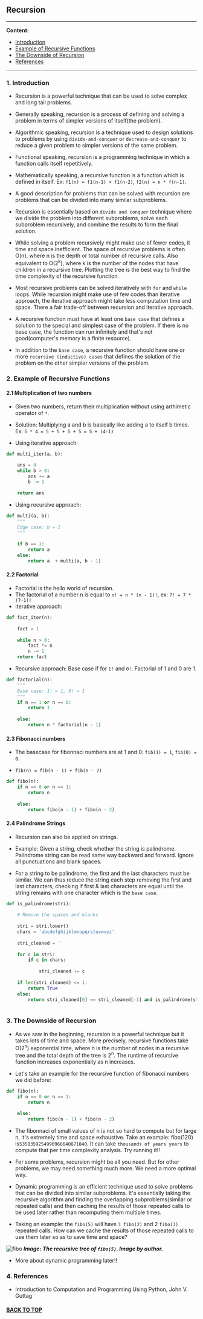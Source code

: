 ## Recursion

<a name='0'></a>
*******

**Content:**
* [Introduction](#1)
* [Example of Recursive Functions](#2)
* [The Downside of Recursion](#3)
* [References](#4)
*******

<a name='1'></a>
### 1. Introduction

* Recursion is a powerful technique that can be used to solve complex and long tail problems.

* Generally speaking, recursion is a process of defining and solving a problem in terms of simpler versions of itself(the problem).

* Algorithmic speaking, recursion is a technique used to design solutions to problems by using `divide-and-conquer` or `decrease-and-conquer` to reduce a given problem to simpler versions of the same problem. 

* Functional speaking, recursion is a programming technique in which a function calls itself repetitively.

* Mathematically speaking, a recursive function is a function which is defined in itself. Ex: `f1(n) = f1(n-1) + f1(n-2)`, `f2(n) = n * f(n-1)`.
  
* A good description for problems that can be solved with recursion are problems that can be divided into many similar subproblems.

* Recursion is essentially based on `divide and conquer` technique where we divide the problem into different subproblems, solve each subproblem recursively, and combine the results to form the final solution.

* While solving a problem recursively might make use of fewer codes, it time and space inefficient. The space of recursive problems is often O(n), where n is the depth or total number of recursive calls. Also equivalent to O(2<sup>k</sup>), where k is the number of the nodes that have children in a recursive tree. Plotting the tree is the best way to find the time complexity of the recursive function.
  
* Most recursive problems can be solved iteratively with `for` and `while` loops. While recursion might make use of few codes than iterative approach, the iterative approach might take less computation time and space. There a fair trade-off between recursion and iterative approach.
  
* A recursive function must have at least one `base case` that defines a solution to the special and simplest case of the problem. If there is no base case, the function can run infinitely and that's not good(computer's memory is a finite resource).

* In addition to the `base case`, a recursive function should have one or more `recursive (inductive) cases` that defines the solution of the problem on the other simpler versions of the problem.

<a name='2'></a>
### 2. Example of Recursive Functions

#### 2.1 Multiplication of two numbers

* Given two numbers, return their multiplication without using arthimetic operator of `*`. 
* Solution: Multiplying a and b is basically like adding a to itself b times. Ex: `5 * 4 = 5 + 5 + 5 + 5 = 5 + (4-1)`

* Using iterative approach:

```python
def multi_iter(a, b):

    ans = 0
    while b > 0:
        ans += a
        b -= 1
        
    return ans
```

* Using recursive approach:

```python
def multi(a, b):
    """
    Edge case: b = 1
    """
    
    if b == 1:
        return a
    else:
        return a  + multi(a, b - 1)
```

#### 2.2 Factorial

* Factorial is the hello world of recursion.
* The factorial of a number n is equal to `n! = n * (n - 1)!`, ex: `7! = 7 * (7-1)!`
* Iterative approach:

```python
def fact_iter(n):
    
    fact = 1
    
    while n > 0:
        fact *= n
        n -= 1
    return fact
```
* Recursive approach: Base case if for `1!` and `0!`.  Factorial of 1 and 0 are 1.

```python
def factorial(n):
    """
    Base case: 1! = 1, 0! = 1
    """
    if n == 1 or n == 0:
        return 1
    
    else:
        return n * factorial(n - 1)
```

#### 2.3 Fibonacci numbers

* The basecase for fibonnaci numbers are at 1 and 0: `fib(1) = 1`, `fib(0) = 0`.

* `fib(n) = fib(n - 1) + fib(n - 2)`
  
```python
def fibo(n):
    if n == 0 or n == 1:
        return n
    
    else:
        return fibo(n - 1) + fibo(n - 2)   
```

#### 2.4 Palindrome Strings

* Recursion can also be applied on strings. 
* Example: Given a string, check whether the string is palindrome. Palindrome string can be read same way backward and forward. Ignore all punctuations and blank spaces.
  
* For a string to be palindrome, the first and the last characters must be similar. We can thus reduce the string each step removing the first and last characters, checking if first & last characters are equal until the string remains with one character which is the `base case`.

```python
def is_palindrome(stri):
    
    # Remove the spaces and blanks
    
    stri = stri.lower()
    chars = 'abcdefghijklmnopqrstuvwxyz'
    
    stri_cleaned = ''
    
    for c in stri:
        if c in chars:
            
            stri_cleaned += c
    
    if len(stri_cleaned) <= 1:
        return True
    else:
        return stri_cleaned[0] == stri_cleaned[-1] and is_palindrome(stri_cleaned[1:-1])
  
```

<a name='3'></a>
### 3. The Downside of Recursion

* As we saw in the beginning, recursion is a powerful technique but it takes lots of time and space. More precisely, recursive functions take O(2<sup>n</sup>) exponential time, where n is the number of nodes in a recursive tree and the total depth of the tree is 2<sup>n</sup>. The runtime of recursive function increases exponentially as n increases.

* Let's take an example for the recursive function of fibonacci numbers we did before:
  
```python
def fibo(n):
    if n == 0 or n == 1:
        return n
    
    else:
        return fibo(n - 1) + fibo(n - 2)   
```

* The fibonnaci of small values of n is not so hard to compute but for large n, it's extremely time and space exhaustive. Take an example: fibo(120) is`5358359254990966640871840`. It can take `thousands of years years` to compute that per time complexity analysis. Try running it!!

* For some problems, recursion might be all you need. But for other problems, we may need something much more. We need a more optimal way.

* Dynamic programming is an efficient technique used to solve problems that can be divided into similar subproblems. It's essentially taking the recursive algorithm and finding the overlapping subproblems(similar or repeated calls) and then caching the results of those repeated calls to be used later rather than recomputing them multiple times.

* Taking an example: the `fibo(5)` will have `3 fibo(2)` and 2 `fibo(3)` repeated calls. How can we cache the results of those repeated calls to use them later so as to save time and space?

![fibo](../images/fibo.JPG)
***Image: The recursive tree of `fibo(5)`.  Image by author.***

* More about dynamic programming later!!

<a name='4'></a>
### 4. References

* Introduction to Computation and Programming Using Python, John V. Guttag
#### [BACK TO TOP](#0)